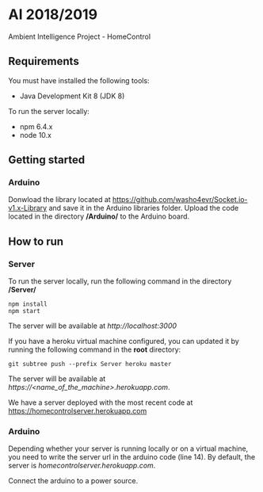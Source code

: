 # AI 2018/2019

Ambient Intelligence Project - HomeControl

## Requirements
You must have installed the following tools:
- Java Development Kit 8 (JDK 8)

To run the server locally:
- npm 6.4.x 
- node 10.x

## Getting started

### Arduino
Donwload the library located at https://github.com/washo4evr/Socket.io-v1.x-Library and save it in the Arduino libraries folder.
Upload the code located in the directory **/Arduino/** to the Arduino board.


## How to run
### Server
To run the server locally, run the following command in the directory **/Server/**
```
npm install
npm start
```
The server will be available at _http://localhost:3000_

If you have a heroku virtual machine configured, you can updated it by running the following command in the **root** directory:
```
git subtree push --prefix Server heroku master
```
The server will be available at _https://<name_of_the_machine>.herokuapp.com_.

We have a server deployed with the most recent code at https://homecontrolserver.herokuapp.com

### Arduino
Depending whether your server is running locally or on a virtual machine, you need to write the server url in the arduino code (line 14).
By default, the server is _homecontrolserver.herokuapp.com_.

Connect the arduino to a power source.
